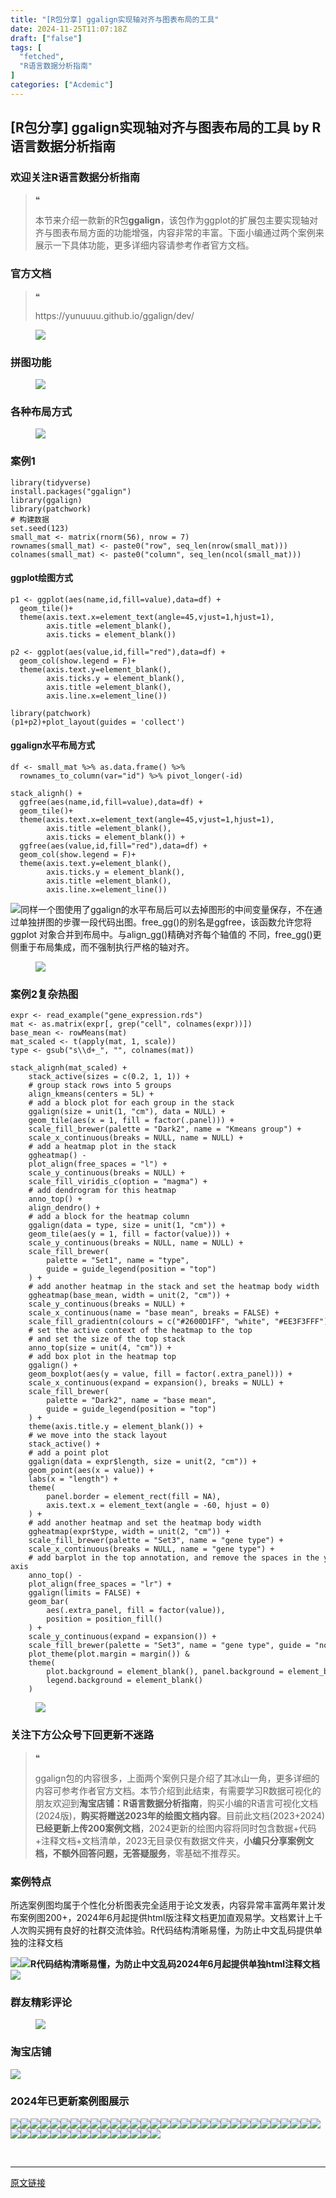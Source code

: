 ```yaml
---
title: "[R包分享] ggalign实现轴对齐与图表布局的工具"
date: 2024-11-25T11:07:18Z
draft: ["false"]
tags: [
  "fetched",
  "R语言数据分析指南"
]
categories: ["Acdemic"]
---
```

[R包分享] ggalign实现轴对齐与图表布局的工具 by R语言数据分析指南
------
<div><section data-tool="mdnice编辑器" data-website="https://www.mdnice.com"><h3 data-tool="mdnice编辑器"><span></span><span>欢迎关注R语言数据分析指南</span><span></span></h3><blockquote data-tool="mdnice编辑器"><span>❝</span><p>本节来介绍一款新的R包<strong>ggalign</strong>，该包作为ggplot的扩展包主要实现轴对齐与图表布局方面的功能增强，内容非常的丰富。下面小编通过两个案例来展示一下具体功能，更多详细内容请参考作者官方文档。</p></blockquote><h3 data-tool="mdnice编辑器"><span></span><span>官方文档</span><span></span></h3><blockquote data-tool="mdnice编辑器"><span>❝</span><p>https://yunuuuu.github.io/ggalign/dev/</p></blockquote><figure data-tool="mdnice编辑器"><img data-imgfileid="100037920" data-ratio="0.5425925925925926" data-src="https://mmbiz.qpic.cn/mmbiz_png/EibnicgwScTAb5MrViaAn13LZk1srQTmvKz4T2H6EDE9gm4MWKSPEhRRRwolO9caoUqMHzvblvZfWibficbLEAfJYjw/640?wx_fmt=png&amp;from=appmsg" data-type="png" data-w="1080" src="https://mmbiz.qpic.cn/mmbiz_png/EibnicgwScTAb5MrViaAn13LZk1srQTmvKz4T2H6EDE9gm4MWKSPEhRRRwolO9caoUqMHzvblvZfWibficbLEAfJYjw/640?wx_fmt=png&amp;from=appmsg"></figure><h3 data-tool="mdnice编辑器"><span></span><span>拼图功能</span><span></span></h3><figure data-tool="mdnice编辑器"><img data-imgfileid="100037921" data-ratio="0.9925925925925926" data-src="https://mmbiz.qpic.cn/mmbiz_png/EibnicgwScTAb5MrViaAn13LZk1srQTmvKzeULNZeic2tTSpCTxQaZ2EoIuw4stoUNfiaQgDoE6u1K7Ep1kn2CjHxlQ/640?wx_fmt=png&amp;from=appmsg" data-type="png" data-w="1080" src="https://mmbiz.qpic.cn/mmbiz_png/EibnicgwScTAb5MrViaAn13LZk1srQTmvKzeULNZeic2tTSpCTxQaZ2EoIuw4stoUNfiaQgDoE6u1K7Ep1kn2CjHxlQ/640?wx_fmt=png&amp;from=appmsg"></figure><h3 data-tool="mdnice编辑器"><span></span><span>各种布局方式</span><span></span></h3><figure data-tool="mdnice编辑器"><img data-imgfileid="100037919" data-ratio="0.6925925925925925" data-src="https://mmbiz.qpic.cn/mmbiz_png/EibnicgwScTAb5MrViaAn13LZk1srQTmvKzr435NgFgqicPFQCV5213R8D2sZQ5cuNqfVgOujJDTtvCHps9yBiaBRlA/640?wx_fmt=png&amp;from=appmsg" data-type="png" data-w="1080" src="https://mmbiz.qpic.cn/mmbiz_png/EibnicgwScTAb5MrViaAn13LZk1srQTmvKzr435NgFgqicPFQCV5213R8D2sZQ5cuNqfVgOujJDTtvCHps9yBiaBRlA/640?wx_fmt=png&amp;from=appmsg"></figure><h3 data-tool="mdnice编辑器"><span></span><span>案例1</span><span></span></h3><pre data-tool="mdnice编辑器"><span></span><code><span>library</span>(tidyverse)<br>install.packages(<span>"ggalign"</span>)<br><span>library</span>(ggalign)<br><span>library</span>(patchwork)<br><span># 构建数据</span><br>set.seed(<span>123</span>)<br>small_mat &lt;- matrix(rnorm(<span>56</span>), nrow = <span>7</span>)<br>rownames(small_mat) &lt;- paste0(<span>"row"</span>, seq_len(nrow(small_mat)))<br>colnames(small_mat) &lt;- paste0(<span>"column"</span>, seq_len(ncol(small_mat)))<br></code></pre><h4 data-tool="mdnice编辑器"><span></span><span></span><span>ggplot绘图方式</span><span></span></h4><pre data-tool="mdnice编辑器"><span></span><code>p1 &lt;- ggplot(aes(name,id,fill=value),data=df) +<br>  geom_tile()+<br>  theme(axis.text.x=element_text(angle=<span>45</span>,vjust=<span>1</span>,hjust=<span>1</span>),<br>        axis.title =element_blank(),<br>        axis.ticks = element_blank()) <br><br>p2 &lt;- ggplot(aes(value,id,fill=<span>"red"</span>),data=df) +<br>  geom_col(show.legend = <span>F</span>)+<br>  theme(axis.text.y=element_blank(),<br>        axis.ticks.y = element_blank(),<br>        axis.title =element_blank(),<br>        axis.line.x=element_line())<br><br><span>library</span>(patchwork)<br>(p1+p2)+plot_layout(guides = <span>'collect'</span>)<br></code></pre><h4 data-tool="mdnice编辑器"><span></span><span></span><span>ggalign水平布局方式</span><span></span></h4><pre data-tool="mdnice编辑器"><span></span><code>df &lt;- small_mat %&gt;% as.data.frame() %&gt;% <br>  rownames_to_column(var=<span>"id"</span>) %&gt;% pivot_longer(-id)<br><br>stack_alignh() +<br>  ggfree(aes(name,id,fill=value),data=df) +<br>  geom_tile()+<br>  theme(axis.text.x=element_text(angle=<span>45</span>,vjust=<span>1</span>,hjust=<span>1</span>),<br>        axis.title =element_blank(),<br>        axis.ticks = element_blank()) +<br>  ggfree(aes(value,id,fill=<span>"red"</span>),data=df) +<br>  geom_col(show.legend = <span>F</span>)+<br>  theme(axis.text.y=element_blank(),<br>        axis.ticks.y = element_blank(),<br>        axis.title =element_blank(),<br>        axis.line.x=element_line())<br></code></pre><p data-tool="mdnice编辑器"><img data-imgfileid="100037918" data-ratio="0.5425925925925926" data-src="https://mmbiz.qpic.cn/mmbiz_png/EibnicgwScTAb5MrViaAn13LZk1srQTmvKzGTrzG5tgAALEwnjtytVjlc964ticdibIbS4ylJIhFwVJesU2URj7rtZg/640?wx_fmt=png&amp;from=appmsg" data-type="png" data-w="1080" src="https://mmbiz.qpic.cn/mmbiz_png/EibnicgwScTAb5MrViaAn13LZk1srQTmvKzGTrzG5tgAALEwnjtytVjlc964ticdibIbS4ylJIhFwVJesU2URj7rtZg/640?wx_fmt=png&amp;from=appmsg">同样一个图使用了ggalign的水平布局后可以去掉图形的中间变量保存，不在通过单独拼图的步骤一段代码出图。free_gg()的别名是ggfree，该函数允许您将 ggplot 对象合并到布局中。与align_gg()精确对齐每个轴值的 不同，free_gg()更侧重于布局集成，而不强制执行严格的轴对齐。</p><figure data-tool="mdnice编辑器"><img data-imgfileid="100037922" data-ratio="0.937037037037037" data-src="https://mmbiz.qpic.cn/mmbiz_png/EibnicgwScTAb5MrViaAn13LZk1srQTmvKzx5bRfl9w4Be7Q8GJ69j9QCXl0JjnTW6K3wuFh7YefVZkHWc2MfnQ6A/640?wx_fmt=png&amp;from=appmsg" data-type="png" data-w="1080" src="https://mmbiz.qpic.cn/mmbiz_png/EibnicgwScTAb5MrViaAn13LZk1srQTmvKzx5bRfl9w4Be7Q8GJ69j9QCXl0JjnTW6K3wuFh7YefVZkHWc2MfnQ6A/640?wx_fmt=png&amp;from=appmsg"></figure><h3 data-tool="mdnice编辑器"><span></span><span>案例2复杂热图</span><span></span></h3><pre data-tool="mdnice编辑器"><span></span><code>expr &lt;- read_example(<span>"gene_expression.rds"</span>)<br>mat &lt;- as.matrix(expr[, grep(<span>"cell"</span>, colnames(expr))])<br>base_mean &lt;- rowMeans(mat)<br>mat_scaled &lt;- t(apply(mat, <span>1</span>, scale))<br>type &lt;- gsub(<span>"s\\d+_"</span>, <span>""</span>, colnames(mat))<br><br>stack_alignh(mat_scaled) +<br>    stack_active(sizes = c(<span>0.2</span>, <span>1</span>, <span>1</span>)) +<br>    <span># group stack rows into 5 groups</span><br>    align_kmeans(centers = <span>5L</span>) +<br>    <span># add a block plot for each group in the stack</span><br>    ggalign(size = unit(<span>1</span>, <span>"cm"</span>), data = <span>NULL</span>) +<br>    geom_tile(aes(x = <span>1</span>, fill = factor(.panel))) +<br>    scale_fill_brewer(palette = <span>"Dark2"</span>, name = <span>"Kmeans group"</span>) +<br>    scale_x_continuous(breaks = <span>NULL</span>, name = <span>NULL</span>) +<br>    <span># add a heatmap plot in the stack</span><br>    ggheatmap() -<br>    plot_align(free_spaces = <span>"l"</span>) +<br>    scale_y_continuous(breaks = <span>NULL</span>) +<br>    scale_fill_viridis_c(option = <span>"magma"</span>) +<br>    <span># add dendrogram for this heatmap</span><br>    anno_top() +<br>    align_dendro() +<br>    <span># add a block for the heatmap column</span><br>    ggalign(data = type, size = unit(<span>1</span>, <span>"cm"</span>)) +<br>    geom_tile(aes(y = <span>1</span>, fill = factor(value))) +<br>    scale_y_continuous(breaks = <span>NULL</span>, name = <span>NULL</span>) +<br>    scale_fill_brewer(<br>        palette = <span>"Set1"</span>, name = <span>"type"</span>,<br>        guide = guide_legend(position = <span>"top"</span>)<br>    ) +<br>    <span># add another heatmap in the stack and set the heatmap body width</span><br>    ggheatmap(base_mean, width = unit(<span>2</span>, <span>"cm"</span>)) +<br>    scale_y_continuous(breaks = <span>NULL</span>) +<br>    scale_x_continuous(name = <span>"base mean"</span>, breaks = <span>FALSE</span>) +<br>    scale_fill_gradientn(colours = c(<span>"#2600D1FF"</span>, <span>"white"</span>, <span>"#EE3F3FFF"</span>)) +<br>    <span># set the active context of the heatmap to the top</span><br>    <span># and set the size of the top stack</span><br>    anno_top(size = unit(<span>4</span>, <span>"cm"</span>)) +<br>    <span># add box plot in the heatmap top</span><br>    ggalign() +<br>    geom_boxplot(aes(y = value, fill = factor(.extra_panel))) +<br>    scale_x_continuous(expand = expansion(), breaks = <span>NULL</span>) +<br>    scale_fill_brewer(<br>        palette = <span>"Dark2"</span>, name = <span>"base mean"</span>,<br>        guide = guide_legend(position = <span>"top"</span>)<br>    ) +<br>    theme(axis.title.y = element_blank()) +<br>    <span># we move into the stack layout</span><br>    stack_active() +<br>    <span># add a point plot</span><br>    ggalign(data = expr$length, size = unit(<span>2</span>, <span>"cm"</span>)) +<br>    geom_point(aes(x = value)) +<br>    labs(x = <span>"length"</span>) +<br>    theme(<br>        panel.border = element_rect(fill = <span>NA</span>),<br>        axis.text.x = element_text(angle = -<span>60</span>, hjust = <span>0</span>)<br>    ) +<br>    <span># add another heatmap and set the heatmap body width</span><br>    ggheatmap(expr$type, width = unit(<span>2</span>, <span>"cm"</span>)) +<br>    scale_fill_brewer(palette = <span>"Set3"</span>, name = <span>"gene type"</span>) +<br>    scale_x_continuous(breaks = <span>NULL</span>, name = <span>"gene type"</span>) +<br>    <span># add barplot in the top annotation, and remove the spaces in the y-axis</span><br>    anno_top() -<br>    plot_align(free_spaces = <span>"lr"</span>) +<br>    ggalign(limits = <span>FALSE</span>) +<br>    geom_bar(<br>        aes(.extra_panel, fill = factor(value)),<br>        position = position_fill()<br>    ) +<br>    scale_y_continuous(expand = expansion()) +<br>    scale_fill_brewer(palette = <span>"Set3"</span>, name = <span>"gene type"</span>, guide = <span>"none"</span>) -<br>    plot_theme(plot.margin = margin()) &amp;<br>    theme(<br>        plot.background = element_blank(), panel.background = element_blank(),<br>        legend.background = element_blank()<br>    )<br></code></pre><figure data-tool="mdnice编辑器"><img data-imgfileid="100037925" data-ratio="1.2333333333333334" data-src="https://mmbiz.qpic.cn/mmbiz_png/EibnicgwScTAb5MrViaAn13LZk1srQTmvKzvmR1we07hv6qZ3Y8uIzFhefZBrEuzEbbB1GZHqFNvJSOG45JkSvGEQ/640?wx_fmt=png&amp;from=appmsg" data-type="png" data-w="1080" src="https://mmbiz.qpic.cn/mmbiz_png/EibnicgwScTAb5MrViaAn13LZk1srQTmvKzvmR1we07hv6qZ3Y8uIzFhefZBrEuzEbbB1GZHqFNvJSOG45JkSvGEQ/640?wx_fmt=png&amp;from=appmsg"></figure><h3 data-tool="mdnice编辑器"><span></span><span>关注下方公众号下回更新不迷路</span><span></span></h3><section><mp-common-profile data-pluginname="mpprofile" data-id="Mzg3MzQzNTYzMw==" data-headimg="http://mmbiz.qpic.cn/mmbiz_png/EibnicgwScTAZF0rpeZII9Ltl26VbVagriczTria1fib3XgjwwHEHFjPzkmGpqWDVVHBSzhENictUM2iavAKiaM5lc9USw/0?wx_fmt=png" data-nickname="R语言数据分析指南" data-alias="YanJANtwo" data-signature="R语言重症爱好者，喜欢绘制各种精美的图表，喜欢的小伙伴可以关注我，跟我一起学习" data-from="0" data-is_biz_ban="0" data-service_type="1"></mp-common-profile></section><blockquote data-tool="mdnice编辑器"><span>❝</span><p>ggalign包的内容很多，上面两个案例只是介绍了其冰山一角，更多详细的内容可参考作者官方文档。本节介绍到此结束，有需要学习R数据可视化的朋友欢迎到<strong>淘宝店铺：R语言数据分析指南</strong>，购买小编的R语言可视化文档(2024版)，<strong>购买将赠送2023年的绘图文档内容</strong>。目前此文档(2023+2024)<strong>已经更新上传200案例文档</strong>，2024更新的绘图内容将同时包含数据+代码+注释文档+文档清单，2023无目录仅有数据文件夹，<strong>小编只分享案例文档，不额外回答问题，无答疑服务</strong>，零基础不推荐买。</p></blockquote><h3 data-tool="mdnice编辑器"><span></span><span>案例特点</span><span></span></h3><p data-tool="mdnice编辑器">所选案例图均属于个性化分析图表完全适用于论文发表，内容异常丰富两年累计发布案例图200+，2024年6月起提供html版注释文档更加直观易学。文档累计上千人次购买拥有良好的社群交流体验。R代码结构清晰易懂，为防止中文乱码提供单独的注释文档</p><p data-tool="mdnice编辑器"><img data-imgfileid="100037926" data-ratio="0.49537037037037035" data-src="https://mmbiz.qpic.cn/mmbiz_png/EibnicgwScTAb5MrViaAn13LZk1srQTmvKzm1IIoOMIsQhILibTc8tiaLzZmVM0G1lTNZjwXS5QGS0c5xQLxicibzld6w/640?wx_fmt=png&amp;from=appmsg" data-type="png" data-w="1080" src="https://mmbiz.qpic.cn/mmbiz_png/EibnicgwScTAb5MrViaAn13LZk1srQTmvKzm1IIoOMIsQhILibTc8tiaLzZmVM0G1lTNZjwXS5QGS0c5xQLxicibzld6w/640?wx_fmt=png&amp;from=appmsg"><img data-imgfileid="100037927" data-ratio="0.675" data-src="https://mmbiz.qpic.cn/mmbiz_png/EibnicgwScTAb5MrViaAn13LZk1srQTmvKzey1Pu6Om0XMgjQDp4OIeOBnTicDQDz157lmLDY5p2c85NQ6PZbccK2Q/640?wx_fmt=png&amp;from=appmsg" data-type="png" data-w="1080" src="https://mmbiz.qpic.cn/mmbiz_png/EibnicgwScTAb5MrViaAn13LZk1srQTmvKzey1Pu6Om0XMgjQDp4OIeOBnTicDQDz157lmLDY5p2c85NQ6PZbccK2Q/640?wx_fmt=png&amp;from=appmsg"><strong>R代码结构清晰易懂，为防止中文乱码2024年6月起提供单独html注释文档</strong><img data-imgfileid="100037923" data-ratio="0.6552380952380953" data-src="https://mmbiz.qpic.cn/mmbiz_png/EibnicgwScTAb5MrViaAn13LZk1srQTmvKzklZNWwzDhgw5oCKbzmKIOibJEeTOz2CibsH2TJWQXgB2MB3VaB8YPuqQ/640?wx_fmt=png&amp;from=appmsg" data-type="png" data-w="1050" src="https://mmbiz.qpic.cn/mmbiz_png/EibnicgwScTAb5MrViaAn13LZk1srQTmvKzklZNWwzDhgw5oCKbzmKIOibJEeTOz2CibsH2TJWQXgB2MB3VaB8YPuqQ/640?wx_fmt=png&amp;from=appmsg"></p><h3 data-tool="mdnice编辑器"><span></span><span>群友精彩评论</span><span></span></h3><figure data-tool="mdnice编辑器"><img data-imgfileid="100037924" data-ratio="0.4546296296296296" data-src="https://mmbiz.qpic.cn/mmbiz_png/EibnicgwScTAb5MrViaAn13LZk1srQTmvKz9sWOv00B6GDcaQLeCm2ibUrP8JsK8er9sSq1xdfliaICAj9MylIcm9pA/640?wx_fmt=png&amp;from=appmsg" data-type="png" data-w="1080" src="https://mmbiz.qpic.cn/mmbiz_png/EibnicgwScTAb5MrViaAn13LZk1srQTmvKz9sWOv00B6GDcaQLeCm2ibUrP8JsK8er9sSq1xdfliaICAj9MylIcm9pA/640?wx_fmt=png&amp;from=appmsg"></figure><h3 data-tool="mdnice编辑器"><span></span><span>淘宝店铺</span><span></span></h3><p><img data-galleryid="" data-imgfileid="100019415" data-ratio="1.0210420841683367" data-s="300,640" data-src="https://mmbiz.qpic.cn/mmbiz_jpg/EibnicgwScTAbvhPDLGT8NaialEsht92PTYNJWpmVLfoYGic1uha5FyBrDCibibZCLjiazgvpT1XcdwibfVywD2el0VAgg/640?wx_fmt=jpeg" data-type="jpeg" data-w="998" src="https://mmbiz.qpic.cn/mmbiz_jpg/EibnicgwScTAbvhPDLGT8NaialEsht92PTYNJWpmVLfoYGic1uha5FyBrDCibibZCLjiazgvpT1XcdwibfVywD2el0VAgg/640?wx_fmt=jpeg"></p><h3 data-tool="mdnice编辑器"><span></span><span>2024年已更新案例图展示</span><span></span></h3><p data-tool="mdnice编辑器"><img data-imgfileid="100037931" data-ratio="0.3925925925925926" data-src="https://mmbiz.qpic.cn/mmbiz_png/EibnicgwScTAb5MrViaAn13LZk1srQTmvKzADHwxgQXhCa5yfSibtpDveB54Zm6rrNkgD0C1o66xqUdectCnTZibicmQ/640?wx_fmt=png&amp;from=appmsg" data-type="png" data-w="1080" src="https://mmbiz.qpic.cn/mmbiz_png/EibnicgwScTAb5MrViaAn13LZk1srQTmvKzADHwxgQXhCa5yfSibtpDveB54Zm6rrNkgD0C1o66xqUdectCnTZibicmQ/640?wx_fmt=png&amp;from=appmsg"><img data-imgfileid="100037930" data-ratio="0.4462962962962963" data-src="https://mmbiz.qpic.cn/mmbiz_png/EibnicgwScTAb5MrViaAn13LZk1srQTmvKzZH8Na4ZxJ08696Q5bjzticYOxeWtJfKGMf3C0YSnGfN7gzuxbUozPyw/640?wx_fmt=png&amp;from=appmsg" data-type="png" data-w="1080" src="https://mmbiz.qpic.cn/mmbiz_png/EibnicgwScTAb5MrViaAn13LZk1srQTmvKzZH8Na4ZxJ08696Q5bjzticYOxeWtJfKGMf3C0YSnGfN7gzuxbUozPyw/640?wx_fmt=png&amp;from=appmsg"><img data-imgfileid="100037932" data-ratio="0.3712962962962963" data-src="https://mmbiz.qpic.cn/mmbiz_png/EibnicgwScTAb5MrViaAn13LZk1srQTmvKzI4iaYf0wKYUj2Qw5w28tzL5shAxjhIwKvt7XLZp0myF14JicZAMWrLibA/640?wx_fmt=png&amp;from=appmsg" data-type="png" data-w="1080" src="https://mmbiz.qpic.cn/mmbiz_png/EibnicgwScTAb5MrViaAn13LZk1srQTmvKzI4iaYf0wKYUj2Qw5w28tzL5shAxjhIwKvt7XLZp0myF14JicZAMWrLibA/640?wx_fmt=png&amp;from=appmsg"><img data-imgfileid="100037929" data-ratio="0.2722222222222222" data-src="https://mmbiz.qpic.cn/mmbiz_png/EibnicgwScTAb5MrViaAn13LZk1srQTmvKzoIeMxBbmbCcdYJEfueE0XmibrF69OvggCBGIHibZvrqswYq9EoKicKuuQ/640?wx_fmt=png&amp;from=appmsg" data-type="png" data-w="1080" src="https://mmbiz.qpic.cn/mmbiz_png/EibnicgwScTAb5MrViaAn13LZk1srQTmvKzoIeMxBbmbCcdYJEfueE0XmibrF69OvggCBGIHibZvrqswYq9EoKicKuuQ/640?wx_fmt=png&amp;from=appmsg"><img data-imgfileid="100037928" data-ratio="0.2462962962962963" data-src="https://mmbiz.qpic.cn/mmbiz_png/EibnicgwScTAb5MrViaAn13LZk1srQTmvKzBm26btic9vVk1xaffb1nWeMqOZDFAEcxcbKIQs15gP5eVpMACdsCIxg/640?wx_fmt=png&amp;from=appmsg" data-type="png" data-w="1080" src="https://mmbiz.qpic.cn/mmbiz_png/EibnicgwScTAb5MrViaAn13LZk1srQTmvKzBm26btic9vVk1xaffb1nWeMqOZDFAEcxcbKIQs15gP5eVpMACdsCIxg/640?wx_fmt=png&amp;from=appmsg"><img data-imgfileid="100037936" data-ratio="0.4324074074074074" data-src="https://mmbiz.qpic.cn/mmbiz_jpg/EibnicgwScTAb5MrViaAn13LZk1srQTmvKzdXADxaplT3Ekjp9vmS2iaOG5wO6icDkBx219G3OAmicQUEQUGYcJSuHPA/640?wx_fmt=jpeg&amp;from=appmsg" data-type="jpeg" data-w="1080" src="https://mmbiz.qpic.cn/mmbiz_jpg/EibnicgwScTAb5MrViaAn13LZk1srQTmvKzdXADxaplT3Ekjp9vmS2iaOG5wO6icDkBx219G3OAmicQUEQUGYcJSuHPA/640?wx_fmt=jpeg&amp;from=appmsg"><img data-imgfileid="100037937" data-ratio="0.47129629629629627" data-src="https://mmbiz.qpic.cn/mmbiz_png/EibnicgwScTAb5MrViaAn13LZk1srQTmvKzwSwcscpCUqZsmmhiaGfzVy5HeVZR1djDr9djyw3bUibBqiblZRRl42kZg/640?wx_fmt=png&amp;from=appmsg" data-type="png" data-w="1080" src="https://mmbiz.qpic.cn/mmbiz_png/EibnicgwScTAb5MrViaAn13LZk1srQTmvKzwSwcscpCUqZsmmhiaGfzVy5HeVZR1djDr9djyw3bUibBqiblZRRl42kZg/640?wx_fmt=png&amp;from=appmsg"><img data-imgfileid="100037933" data-ratio="0.36574074074074076" data-src="https://mmbiz.qpic.cn/mmbiz_png/EibnicgwScTAb5MrViaAn13LZk1srQTmvKzGLpU2qspiaCCTFLzwMJLOXFKRRFbxFLkyJN07uPFDFibnIAHWagY7W0Q/640?wx_fmt=png&amp;from=appmsg" data-type="png" data-w="1080" src="https://mmbiz.qpic.cn/mmbiz_png/EibnicgwScTAb5MrViaAn13LZk1srQTmvKzGLpU2qspiaCCTFLzwMJLOXFKRRFbxFLkyJN07uPFDFibnIAHWagY7W0Q/640?wx_fmt=png&amp;from=appmsg"><img data-imgfileid="100037935" data-ratio="0.38981481481481484" data-src="https://mmbiz.qpic.cn/mmbiz_png/EibnicgwScTAb5MrViaAn13LZk1srQTmvKzI8SEvIib0BBXkoBKt8hdWcLGB7gA0j1ial2QueKYXjlkhWMdtRVItQ3w/640?wx_fmt=png&amp;from=appmsg" data-type="png" data-w="1080" src="https://mmbiz.qpic.cn/mmbiz_png/EibnicgwScTAb5MrViaAn13LZk1srQTmvKzI8SEvIib0BBXkoBKt8hdWcLGB7gA0j1ial2QueKYXjlkhWMdtRVItQ3w/640?wx_fmt=png&amp;from=appmsg"><img data-imgfileid="100037934" data-ratio="0.5305555555555556" data-src="https://mmbiz.qpic.cn/mmbiz_png/EibnicgwScTAb5MrViaAn13LZk1srQTmvKz0icO3J32K4Y2Hcoby6tp09UaLlibyrWts2MczO2VIM2sdD0xJoyb3BdQ/640?wx_fmt=png&amp;from=appmsg" data-type="png" data-w="1080" src="https://mmbiz.qpic.cn/mmbiz_png/EibnicgwScTAb5MrViaAn13LZk1srQTmvKz0icO3J32K4Y2Hcoby6tp09UaLlibyrWts2MczO2VIM2sdD0xJoyb3BdQ/640?wx_fmt=png&amp;from=appmsg"><img data-imgfileid="100037939" data-ratio="0.45185185185185184" data-src="https://mmbiz.qpic.cn/mmbiz_png/EibnicgwScTAb5MrViaAn13LZk1srQTmvKzsVlwqDQbJ8UAYicFIyCmYJtfgtWNIIXLEoJ7XbMZc4Juf9wPmHXYGjA/640?wx_fmt=png&amp;from=appmsg" data-type="png" data-w="1080" src="https://mmbiz.qpic.cn/mmbiz_png/EibnicgwScTAb5MrViaAn13LZk1srQTmvKzsVlwqDQbJ8UAYicFIyCmYJtfgtWNIIXLEoJ7XbMZc4Juf9wPmHXYGjA/640?wx_fmt=png&amp;from=appmsg"><img data-imgfileid="100037942" data-ratio="0.462037037037037" data-src="https://mmbiz.qpic.cn/mmbiz_png/EibnicgwScTAb5MrViaAn13LZk1srQTmvKznuZeQtEtPm3bDNoPicwOyDeL7fmzCp9NCFmYlXbWDHNibvwtmWdtW6eA/640?wx_fmt=png&amp;from=appmsg" data-type="png" data-w="1080" src="https://mmbiz.qpic.cn/mmbiz_png/EibnicgwScTAb5MrViaAn13LZk1srQTmvKznuZeQtEtPm3bDNoPicwOyDeL7fmzCp9NCFmYlXbWDHNibvwtmWdtW6eA/640?wx_fmt=png&amp;from=appmsg"><img data-imgfileid="100037940" data-ratio="0.37407407407407406" data-src="https://mmbiz.qpic.cn/mmbiz_png/EibnicgwScTAb5MrViaAn13LZk1srQTmvKzibVKib0awmTmPb1tjN43hklBib3k2tmbFWKwzjYxXp75fCzkprtP34hZA/640?wx_fmt=png&amp;from=appmsg" data-type="png" data-w="1080" src="https://mmbiz.qpic.cn/mmbiz_png/EibnicgwScTAb5MrViaAn13LZk1srQTmvKzibVKib0awmTmPb1tjN43hklBib3k2tmbFWKwzjYxXp75fCzkprtP34hZA/640?wx_fmt=png&amp;from=appmsg"><img data-imgfileid="100037941" data-ratio="0.3425925925925926" data-src="https://mmbiz.qpic.cn/mmbiz_png/EibnicgwScTAb5MrViaAn13LZk1srQTmvKz13HzwjDtSYZPfRQBSgKHE2KOzVQywvNOfKAnK90AX4LIQu9f2TORag/640?wx_fmt=png&amp;from=appmsg" data-type="png" data-w="1080" src="https://mmbiz.qpic.cn/mmbiz_png/EibnicgwScTAb5MrViaAn13LZk1srQTmvKz13HzwjDtSYZPfRQBSgKHE2KOzVQywvNOfKAnK90AX4LIQu9f2TORag/640?wx_fmt=png&amp;from=appmsg"><img data-imgfileid="100037938" data-ratio="0.47685185185185186" data-src="https://mmbiz.qpic.cn/mmbiz_png/EibnicgwScTAb5MrViaAn13LZk1srQTmvKzvU4fiaYfnMXh5m4bfKv2OeNf9nsbKEqekwunanENGwnX7cxCvcps4Wg/640?wx_fmt=png&amp;from=appmsg" data-type="png" data-w="1080" src="https://mmbiz.qpic.cn/mmbiz_png/EibnicgwScTAb5MrViaAn13LZk1srQTmvKzvU4fiaYfnMXh5m4bfKv2OeNf9nsbKEqekwunanENGwnX7cxCvcps4Wg/640?wx_fmt=png&amp;from=appmsg"><img data-imgfileid="100037947" data-ratio="0.3814814814814815" data-src="https://mmbiz.qpic.cn/mmbiz_png/EibnicgwScTAb5MrViaAn13LZk1srQTmvKzKC1jRPzOXLqMZIK2Kts20sZvfepkaEUkeF9caoZKtbnK2V7mXM1j8g/640?wx_fmt=png&amp;from=appmsg" data-type="png" data-w="1080" src="https://mmbiz.qpic.cn/mmbiz_png/EibnicgwScTAb5MrViaAn13LZk1srQTmvKzKC1jRPzOXLqMZIK2Kts20sZvfepkaEUkeF9caoZKtbnK2V7mXM1j8g/640?wx_fmt=png&amp;from=appmsg"><img data-imgfileid="100037943" data-ratio="0.43333333333333335" data-src="https://mmbiz.qpic.cn/mmbiz_png/EibnicgwScTAb5MrViaAn13LZk1srQTmvKz7JhK0El9vLqp4I2PIUTuBQ6kMumZmzpYYaB6UtFv3VBzfqrWU8Q5GQ/640?wx_fmt=png&amp;from=appmsg" data-type="png" data-w="1080" src="https://mmbiz.qpic.cn/mmbiz_png/EibnicgwScTAb5MrViaAn13LZk1srQTmvKz7JhK0El9vLqp4I2PIUTuBQ6kMumZmzpYYaB6UtFv3VBzfqrWU8Q5GQ/640?wx_fmt=png&amp;from=appmsg"><img data-imgfileid="100037946" data-ratio="0.37592592592592594" data-src="https://mmbiz.qpic.cn/mmbiz_png/EibnicgwScTAb5MrViaAn13LZk1srQTmvKz1eHXNrae1RuFqfDv9Z5hfJUyibuh6G0Izfod165aGrr7Ygmv8Oc61zQ/640?wx_fmt=png&amp;from=appmsg" data-type="png" data-w="1080" src="https://mmbiz.qpic.cn/mmbiz_png/EibnicgwScTAb5MrViaAn13LZk1srQTmvKz1eHXNrae1RuFqfDv9Z5hfJUyibuh6G0Izfod165aGrr7Ygmv8Oc61zQ/640?wx_fmt=png&amp;from=appmsg"><img data-imgfileid="100037944" data-ratio="0.42592592592592593" data-src="https://mmbiz.qpic.cn/mmbiz_png/EibnicgwScTAb5MrViaAn13LZk1srQTmvKzLetzWfnjKtTjcyohrLfRkhh8Cx89ibHKKJE76yRcEylbOGt2EcKycfw/640?wx_fmt=png&amp;from=appmsg" data-type="png" data-w="1080" src="https://mmbiz.qpic.cn/mmbiz_png/EibnicgwScTAb5MrViaAn13LZk1srQTmvKzLetzWfnjKtTjcyohrLfRkhh8Cx89ibHKKJE76yRcEylbOGt2EcKycfw/640?wx_fmt=png&amp;from=appmsg"><img data-imgfileid="100037945" data-ratio="0.39166666666666666" data-src="https://mmbiz.qpic.cn/mmbiz_png/EibnicgwScTAb5MrViaAn13LZk1srQTmvKzceJpicewVxVHiald0OshiaraoWdHrh0vZia4HXjiaia9BqOXq8cwSYicrxZZw/640?wx_fmt=png&amp;from=appmsg" data-type="png" data-w="1080" src="https://mmbiz.qpic.cn/mmbiz_png/EibnicgwScTAb5MrViaAn13LZk1srQTmvKzceJpicewVxVHiald0OshiaraoWdHrh0vZia4HXjiaia9BqOXq8cwSYicrxZZw/640?wx_fmt=png&amp;from=appmsg"><img data-imgfileid="100037950" data-ratio="0.39444444444444443" data-src="https://mmbiz.qpic.cn/mmbiz_png/EibnicgwScTAb5MrViaAn13LZk1srQTmvKzcSqf74emQw6yeAmnW83D4NSvTCy0icS3Ee27Nspag1gTtrI74Rib0DTA/640?wx_fmt=png&amp;from=appmsg" data-type="png" data-w="1080" src="https://mmbiz.qpic.cn/mmbiz_png/EibnicgwScTAb5MrViaAn13LZk1srQTmvKzcSqf74emQw6yeAmnW83D4NSvTCy0icS3Ee27Nspag1gTtrI74Rib0DTA/640?wx_fmt=png&amp;from=appmsg"><img data-imgfileid="100037949" data-ratio="0.4" data-src="https://mmbiz.qpic.cn/mmbiz_png/EibnicgwScTAb5MrViaAn13LZk1srQTmvKziasFs0XWfupdCqFozgzdjzibT77oCvlrofIw4mzwRgMLaLdursw1TdNQ/640?wx_fmt=png&amp;from=appmsg" data-type="png" data-w="1080" src="https://mmbiz.qpic.cn/mmbiz_png/EibnicgwScTAb5MrViaAn13LZk1srQTmvKziasFs0XWfupdCqFozgzdjzibT77oCvlrofIw4mzwRgMLaLdursw1TdNQ/640?wx_fmt=png&amp;from=appmsg"><img data-imgfileid="100037951" data-ratio="0.41759259259259257" data-src="https://mmbiz.qpic.cn/mmbiz_png/EibnicgwScTAb5MrViaAn13LZk1srQTmvKzI1DliaiaArRuJY5x6IO5sgFof9ryNxGskEYjuLG4LecQztj9TUzy4lZw/640?wx_fmt=png&amp;from=appmsg" data-type="png" data-w="1080" src="https://mmbiz.qpic.cn/mmbiz_png/EibnicgwScTAb5MrViaAn13LZk1srQTmvKzI1DliaiaArRuJY5x6IO5sgFof9ryNxGskEYjuLG4LecQztj9TUzy4lZw/640?wx_fmt=png&amp;from=appmsg"><img data-imgfileid="100037952" data-ratio="0.3314814814814815" data-src="https://mmbiz.qpic.cn/mmbiz_png/EibnicgwScTAb5MrViaAn13LZk1srQTmvKzedWD3sQaJBNDTCkSZIH05ApLgnIOUAqdAR4BMfMQ8EJ6s8PjV8gO3w/640?wx_fmt=png&amp;from=appmsg" data-type="png" data-w="1080" src="https://mmbiz.qpic.cn/mmbiz_png/EibnicgwScTAb5MrViaAn13LZk1srQTmvKzedWD3sQaJBNDTCkSZIH05ApLgnIOUAqdAR4BMfMQ8EJ6s8PjV8gO3w/640?wx_fmt=png&amp;from=appmsg"><img data-imgfileid="100037948" data-ratio="0.4255555555555556" data-src="https://mmbiz.qpic.cn/mmbiz_png/EibnicgwScTAb5MrViaAn13LZk1srQTmvKz6icOlu0KhZ1oI1BsK9G7Tb25D9yBRicyHlQZiauX4fIvbyNHUEODzcbug/640?wx_fmt=png&amp;from=appmsg" data-type="png" data-w="900" src="https://mmbiz.qpic.cn/mmbiz_png/EibnicgwScTAb5MrViaAn13LZk1srQTmvKz6icOlu0KhZ1oI1BsK9G7Tb25D9yBRicyHlQZiauX4fIvbyNHUEODzcbug/640?wx_fmt=png&amp;from=appmsg"><img data-imgfileid="100037956" data-ratio="0.4255555555555556" data-src="https://mmbiz.qpic.cn/mmbiz_png/EibnicgwScTAb5MrViaAn13LZk1srQTmvKzYmxMtdIo4vhKgLEELJIfCne39BrT0jKoEhicFIIp056lMyewKSHbPqg/640?wx_fmt=png&amp;from=appmsg" data-type="png" data-w="900" src="https://mmbiz.qpic.cn/mmbiz_png/EibnicgwScTAb5MrViaAn13LZk1srQTmvKzYmxMtdIo4vhKgLEELJIfCne39BrT0jKoEhicFIIp056lMyewKSHbPqg/640?wx_fmt=png&amp;from=appmsg"><img data-imgfileid="100037957" data-ratio="0.37962962962962965" data-src="https://mmbiz.qpic.cn/mmbiz_png/EibnicgwScTAb5MrViaAn13LZk1srQTmvKzVXuxdYMURQSoocGpXpjOYkBnzTrd2N3l0SngXHdMj3DU5f0V9uocUw/640?wx_fmt=png&amp;from=appmsg" data-type="png" data-w="1080" src="https://mmbiz.qpic.cn/mmbiz_png/EibnicgwScTAb5MrViaAn13LZk1srQTmvKzVXuxdYMURQSoocGpXpjOYkBnzTrd2N3l0SngXHdMj3DU5f0V9uocUw/640?wx_fmt=png&amp;from=appmsg"><img data-imgfileid="100037953" data-ratio="0.4255555555555556" data-src="https://mmbiz.qpic.cn/mmbiz_png/EibnicgwScTAb5MrViaAn13LZk1srQTmvKzwj6gjdT9Yr6U7BP676eYda69jCOaBXx6J6iasVPElN7Ot3sMib5gIUVg/640?wx_fmt=png&amp;from=appmsg" data-type="png" data-w="900" src="https://mmbiz.qpic.cn/mmbiz_png/EibnicgwScTAb5MrViaAn13LZk1srQTmvKzwj6gjdT9Yr6U7BP676eYda69jCOaBXx6J6iasVPElN7Ot3sMib5gIUVg/640?wx_fmt=png&amp;from=appmsg"><img data-imgfileid="100037955" data-ratio="0.4255555555555556" data-src="https://mmbiz.qpic.cn/mmbiz_png/EibnicgwScTAb5MrViaAn13LZk1srQTmvKzc7EBB5mcfs9P0geSOibJLFFH7XeibzG6ibdl0Sr5GNsVlWEibzAG3nRclA/640?wx_fmt=png&amp;from=appmsg" data-type="png" data-w="900" src="https://mmbiz.qpic.cn/mmbiz_png/EibnicgwScTAb5MrViaAn13LZk1srQTmvKzc7EBB5mcfs9P0geSOibJLFFH7XeibzG6ibdl0Sr5GNsVlWEibzAG3nRclA/640?wx_fmt=png&amp;from=appmsg"><img data-imgfileid="100037954" data-ratio="0.4255555555555556" data-src="https://mmbiz.qpic.cn/mmbiz_png/EibnicgwScTAb5MrViaAn13LZk1srQTmvKzmM137csl2ic7KqNKQzMnkZUQZF0ic9INrnGwtwqVSGpck3eY7ejCgcbQ/640?wx_fmt=png&amp;from=appmsg" data-type="png" data-w="900" src="https://mmbiz.qpic.cn/mmbiz_png/EibnicgwScTAb5MrViaAn13LZk1srQTmvKzmM137csl2ic7KqNKQzMnkZUQZF0ic9INrnGwtwqVSGpck3eY7ejCgcbQ/640?wx_fmt=png&amp;from=appmsg"><img data-imgfileid="100037959" data-ratio="0.4255555555555556" data-src="https://mmbiz.qpic.cn/mmbiz_png/EibnicgwScTAb5MrViaAn13LZk1srQTmvKzBEjMfFYkWXv9KbS9BVbJ33FiajtgKez4VnhqvOb7Eonlse7N3g2iczRQ/640?wx_fmt=png&amp;from=appmsg" data-type="png" data-w="900" src="https://mmbiz.qpic.cn/mmbiz_png/EibnicgwScTAb5MrViaAn13LZk1srQTmvKzBEjMfFYkWXv9KbS9BVbJ33FiajtgKez4VnhqvOb7Eonlse7N3g2iczRQ/640?wx_fmt=png&amp;from=appmsg"><img data-imgfileid="100037961" data-ratio="0.4255555555555556" data-src="https://mmbiz.qpic.cn/mmbiz_png/EibnicgwScTAb5MrViaAn13LZk1srQTmvKzDHfuHVpC3VOOCCoLbVNsnBg0RNMQctA8fDnJ5Dib1yBVhEJAORiaEqpQ/640?wx_fmt=png&amp;from=appmsg" data-type="png" data-w="900" src="https://mmbiz.qpic.cn/mmbiz_png/EibnicgwScTAb5MrViaAn13LZk1srQTmvKzDHfuHVpC3VOOCCoLbVNsnBg0RNMQctA8fDnJ5Dib1yBVhEJAORiaEqpQ/640?wx_fmt=png&amp;from=appmsg"><img data-imgfileid="100037958" data-ratio="0.4255555555555556" data-src="https://mmbiz.qpic.cn/mmbiz_png/EibnicgwScTAb5MrViaAn13LZk1srQTmvKzRcMFiaJib5nrOfUs1mL48RELQgMudPibTFyB9jQIJV5AyLj2hsY7ZQCPQ/640?wx_fmt=png&amp;from=appmsg" data-type="png" data-w="900" src="https://mmbiz.qpic.cn/mmbiz_png/EibnicgwScTAb5MrViaAn13LZk1srQTmvKzRcMFiaJib5nrOfUs1mL48RELQgMudPibTFyB9jQIJV5AyLj2hsY7ZQCPQ/640?wx_fmt=png&amp;from=appmsg"><img data-imgfileid="100037962" data-ratio="0.48148148148148145" data-src="https://mmbiz.qpic.cn/mmbiz_png/EibnicgwScTAb5MrViaAn13LZk1srQTmvKzBO20xq3o2yLZcfhZvZCHDbWuQ1fV0EUYxvh79a3zhzqbnsTOSoUqZw/640?wx_fmt=png&amp;from=appmsg" data-type="png" data-w="1080" src="https://mmbiz.qpic.cn/mmbiz_png/EibnicgwScTAb5MrViaAn13LZk1srQTmvKzBO20xq3o2yLZcfhZvZCHDbWuQ1fV0EUYxvh79a3zhzqbnsTOSoUqZw/640?wx_fmt=png&amp;from=appmsg"><img data-imgfileid="100037960" data-ratio="0.4255555555555556" data-src="https://mmbiz.qpic.cn/mmbiz_png/EibnicgwScTAb5MrViaAn13LZk1srQTmvKz4vWSZHjYaaniabMW9kMjC3GEsRfHfxjf0KQk7xk1LngEFw5QS9aGNxw/640?wx_fmt=png&amp;from=appmsg" data-type="png" data-w="900" src="https://mmbiz.qpic.cn/mmbiz_png/EibnicgwScTAb5MrViaAn13LZk1srQTmvKz4vWSZHjYaaniabMW9kMjC3GEsRfHfxjf0KQk7xk1LngEFw5QS9aGNxw/640?wx_fmt=png&amp;from=appmsg"><img data-imgfileid="100037965" data-ratio="0.4255555555555556" data-src="https://mmbiz.qpic.cn/mmbiz_png/EibnicgwScTAb5MrViaAn13LZk1srQTmvKzBwgrpwiaOXNLt6rNyFgh5DyyHBB1HLqfF3iaRrHrF3jXpH7nk8pvbo8Q/640?wx_fmt=png&amp;from=appmsg" data-type="png" data-w="900" src="https://mmbiz.qpic.cn/mmbiz_png/EibnicgwScTAb5MrViaAn13LZk1srQTmvKzBwgrpwiaOXNLt6rNyFgh5DyyHBB1HLqfF3iaRrHrF3jXpH7nk8pvbo8Q/640?wx_fmt=png&amp;from=appmsg"><img data-imgfileid="100037963" data-ratio="0.4255555555555556" data-src="https://mmbiz.qpic.cn/mmbiz_png/EibnicgwScTAb5MrViaAn13LZk1srQTmvKzqIR13H6Bskibcneddd1GYTAmI1aEia2R3DWW5XZwiaicgMlVbYuQoO03eQ/640?wx_fmt=png&amp;from=appmsg" data-type="png" data-w="900" src="https://mmbiz.qpic.cn/mmbiz_png/EibnicgwScTAb5MrViaAn13LZk1srQTmvKzqIR13H6Bskibcneddd1GYTAmI1aEia2R3DWW5XZwiaicgMlVbYuQoO03eQ/640?wx_fmt=png&amp;from=appmsg"><img data-imgfileid="100037966" data-ratio="0.4255555555555556" data-src="https://mmbiz.qpic.cn/mmbiz_png/EibnicgwScTAb5MrViaAn13LZk1srQTmvKzgZT6bW3SGEZ0DtZMIaD8wm4iauibTdELodaweU8icibhaiaYeyldaEcQgtQ/640?wx_fmt=png&amp;from=appmsg" data-type="png" data-w="900" src="https://mmbiz.qpic.cn/mmbiz_png/EibnicgwScTAb5MrViaAn13LZk1srQTmvKzgZT6bW3SGEZ0DtZMIaD8wm4iauibTdELodaweU8icibhaiaYeyldaEcQgtQ/640?wx_fmt=png&amp;from=appmsg"><img data-imgfileid="100037967" data-ratio="0.4255555555555556" data-src="https://mmbiz.qpic.cn/mmbiz_png/EibnicgwScTAb5MrViaAn13LZk1srQTmvKzdgPo8MOMRS6Pk7zCzVUq2msfliaGic8YBRHZGS8VibdOyf8nNySA9CJrQ/640?wx_fmt=png&amp;from=appmsg" data-type="png" data-w="900" src="https://mmbiz.qpic.cn/mmbiz_png/EibnicgwScTAb5MrViaAn13LZk1srQTmvKzdgPo8MOMRS6Pk7zCzVUq2msfliaGic8YBRHZGS8VibdOyf8nNySA9CJrQ/640?wx_fmt=png&amp;from=appmsg"><img data-imgfileid="100037964" data-ratio="0.4255555555555556" data-src="https://mmbiz.qpic.cn/mmbiz_png/EibnicgwScTAb5MrViaAn13LZk1srQTmvKzhnYgyupEficB1cIWohKvk4GcqDT1P6ab38kHdIwdtaiaVcjhQdTO0e4w/640?wx_fmt=png&amp;from=appmsg" data-type="png" data-w="900" src="https://mmbiz.qpic.cn/mmbiz_png/EibnicgwScTAb5MrViaAn13LZk1srQTmvKzhnYgyupEficB1cIWohKvk4GcqDT1P6ab38kHdIwdtaiaVcjhQdTO0e4w/640?wx_fmt=png&amp;from=appmsg"><img data-imgfileid="100037970" data-ratio="0.4255555555555556" data-src="https://mmbiz.qpic.cn/mmbiz_png/EibnicgwScTAb5MrViaAn13LZk1srQTmvKznd51aQG1KGtsiarkjbncTm2Yt7XXyuvhHxvoI6KpcBNY66UUgXj9AtQ/640?wx_fmt=png&amp;from=appmsg" data-type="png" data-w="900" src="https://mmbiz.qpic.cn/mmbiz_png/EibnicgwScTAb5MrViaAn13LZk1srQTmvKznd51aQG1KGtsiarkjbncTm2Yt7XXyuvhHxvoI6KpcBNY66UUgXj9AtQ/640?wx_fmt=png&amp;from=appmsg"><img data-imgfileid="100037971" data-ratio="0.4255555555555556" data-src="https://mmbiz.qpic.cn/mmbiz_png/EibnicgwScTAb5MrViaAn13LZk1srQTmvKzw1Kdhe4dJ1UMRCR9rdhU1nCkqPAKc1sHs1GdRTiagZmZcKdon2emjlg/640?wx_fmt=png&amp;from=appmsg" data-type="png" data-w="900" src="https://mmbiz.qpic.cn/mmbiz_png/EibnicgwScTAb5MrViaAn13LZk1srQTmvKzw1Kdhe4dJ1UMRCR9rdhU1nCkqPAKc1sHs1GdRTiagZmZcKdon2emjlg/640?wx_fmt=png&amp;from=appmsg"><img data-imgfileid="100037969" data-ratio="0.4255555555555556" data-src="https://mmbiz.qpic.cn/mmbiz_png/EibnicgwScTAb5MrViaAn13LZk1srQTmvKztWAutRo27qtyc4FO6wFiaMfFLqq7g2po8gtzGt5M1qvLF1tynDxFc3A/640?wx_fmt=png&amp;from=appmsg" data-type="png" data-w="900" src="https://mmbiz.qpic.cn/mmbiz_png/EibnicgwScTAb5MrViaAn13LZk1srQTmvKztWAutRo27qtyc4FO6wFiaMfFLqq7g2po8gtzGt5M1qvLF1tynDxFc3A/640?wx_fmt=png&amp;from=appmsg"><img data-imgfileid="100037968" data-ratio="0.4255555555555556" data-src="https://mmbiz.qpic.cn/mmbiz_png/EibnicgwScTAb5MrViaAn13LZk1srQTmvKzWCnWe1C6wWSQX3cqGXRDVOqaiaGH8grUgiafeDptZEjicM0EHn5R4j5Xg/640?wx_fmt=png&amp;from=appmsg" data-type="png" data-w="900" src="https://mmbiz.qpic.cn/mmbiz_png/EibnicgwScTAb5MrViaAn13LZk1srQTmvKzWCnWe1C6wWSQX3cqGXRDVOqaiaGH8grUgiafeDptZEjicM0EHn5R4j5Xg/640?wx_fmt=png&amp;from=appmsg"><img data-imgfileid="100037972" data-ratio="0.4255555555555556" data-src="https://mmbiz.qpic.cn/mmbiz_png/EibnicgwScTAb5MrViaAn13LZk1srQTmvKzGF5qWnSRcmST5LDib0Rhj29PInuJcqN6muhpT3Aq37cvperUaiaHumOA/640?wx_fmt=png&amp;from=appmsg" data-type="png" data-w="900" src="https://mmbiz.qpic.cn/mmbiz_png/EibnicgwScTAb5MrViaAn13LZk1srQTmvKzGF5qWnSRcmST5LDib0Rhj29PInuJcqN6muhpT3Aq37cvperUaiaHumOA/640?wx_fmt=png&amp;from=appmsg"><img data-imgfileid="100037977" data-ratio="0.44907407407407407" data-src="https://mmbiz.qpic.cn/mmbiz_png/EibnicgwScTAb5MrViaAn13LZk1srQTmvKz2FFpfKy9IWNicuwGbLLqHnd8bPbwMeZW8icHnyp6FzjjH9e44MHDhQ6w/640?wx_fmt=png&amp;from=appmsg" data-type="png" data-w="1080" src="https://mmbiz.qpic.cn/mmbiz_png/EibnicgwScTAb5MrViaAn13LZk1srQTmvKz2FFpfKy9IWNicuwGbLLqHnd8bPbwMeZW8icHnyp6FzjjH9e44MHDhQ6w/640?wx_fmt=png&amp;from=appmsg"></p></section><p><br></p><p><mp-style-type data-value="3"></mp-style-type></p></div>  
<hr>
<a href="https://mp.weixin.qq.com/s/N6p-B7K-5Okkagnknc9pZQ",target="_blank" rel="noopener noreferrer">原文链接</a>
